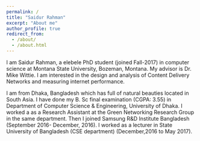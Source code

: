 ```yaml
---
permalink: /
title: "Saidur Rahman"
excerpt: "About me"
author_profile: true
redirect_from:
  - /about/
  - /about.html
---
```

<html>
<script>
function getAge() {

    function isLeap(year) {
        return year % 4 == 0 && (year % 100 != 0 || year % 400 == 0);
    }
    var birthDate = new Date(2017, 8, 27);
    var now = new Date(),
        age = now.getFullYear() - birthDate.getFullYear(),
        doyNow = now.getDoY(),
        doyBirth = birthDate.getDoY();

    // normalize day-of-year in leap years
    if (isLeap(now.getFullYear()) && doyNow > 58 && doyBirth > 59)
        doyNow--;

    if (isLeap(birthDate.getFullYear()) && doyNow > 58 && doyBirth > 59)
        doyBirth--;

    if (doyNow <= doyBirth)
        age--;  // birthday not yet passed this year, so -1
    if(age>2)
    {
      document.write(age+"rd");
    }
    else
    {
      document.write(age+"nd");      
    }
}


</script>
<body>
I am Saidur Rahman, a elebele <script>getAge();</script> PhD student (joined Fall-2017) in computer science at Montana State University, Bozeman, Montana. My advisor is Dr. Mike Wittie. I am interested in the design and analysis of Content Delivery Networks and measuring internet performance.

I am from Dhaka, Bangladesh which has full of natural beauties located in South Asia. I have done my B. Sc final examination (CGPA: 3.55) in Department of Computer Science & Engineering, University of Dhaka. I worked a as a Research Assistant at the Green Networking Research Group in the same department. Then I joined Samsung R&D Institute Bangladesh (September 2016- December, 2016). I worked as a lecturer in State University of Bangladesh (CSE department) (December,2016 to May 2017).
</body>
</html>
